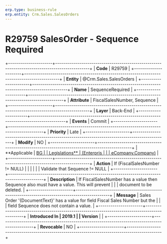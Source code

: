 ```yaml
---
erp.type: business-rule
erp.entity: Crm.Sales.SalesOrders
---
```


# R29759 SalesOrder - Sequence Required
+----------------------+-----------------------------------------------------------------------------------------------+
| **Code**             | R29759                                                                                        |
+----------------------+-----------------------------------------------------------------------------------------------+
| **Entity**           | @Crm.Sales.SalesOrders                                                                                    |
+----------------------+-----------------------------------------------------------------------------------------------+
| **Name**             | SequenceRequired                                                                              |
+----------------------+-----------------------------------------------------------------------------------------------+
| **Attribute**        | FiscalSalesNumber, Sequence                                                                   |
+----------------------+-----------------------------------------------------------------------------------------------+
| **Layer**            | Back-End                                                                                      |
+----------------------+-----------------------------------------------------------------------------------------------+
| **Events**           | Commit                                                                                        |
+----------------------+-----------------------------------------------------------------------------------------------+
| **Priority**         | Late                                                                                          |
+----------------------+-----------------------------------------------------------------------------------------------+
| **Modify**           | NO                                                                                            |
+----------------------+-----------------------------------------------------------------------------------------------+
| **Applicable         | [BG                                                                                           |
| Legislations**       | (Enterpris                                                                                    |
|                      | eCompany.Company)](https://confluence.erp.net/display/techdoc/Country+Specific+Functionality) |
+----------------------+-----------------------------------------------------------------------------------------------+
| **Action**           | If (FiscalSalesNumber != NULL)                                                                |
|                      |                                                                                               |
|                      | Validate that Sequence != NULL                                                                |
+----------------------+-----------------------------------------------------------------------------------------------+
| **Description**      | If FiscalSalesNumber has a value then Sequence also must have a value. This will prevent      |
|                      | document to be deleted.                                                                       |
+----------------------+-----------------------------------------------------------------------------------------------+
| **Message**          | Sales Order \'{DocumentText}\' has a value for field Fiscal Sales Number but the              |
|                      | field Sequence does not contain a value.                                                      |
+----------------------+-----------------------------------------------------------------------------------------------+
| **Introduced In      | 2019.1                                                                                        |
| Version**            |                                                                                               |
+----------------------+-----------------------------------------------------------------------------------------------+
| **Revocable**        | NO                                                                                            |
+----------------------+-----------------------------------------------------------------------------------------------+

  

  

  
